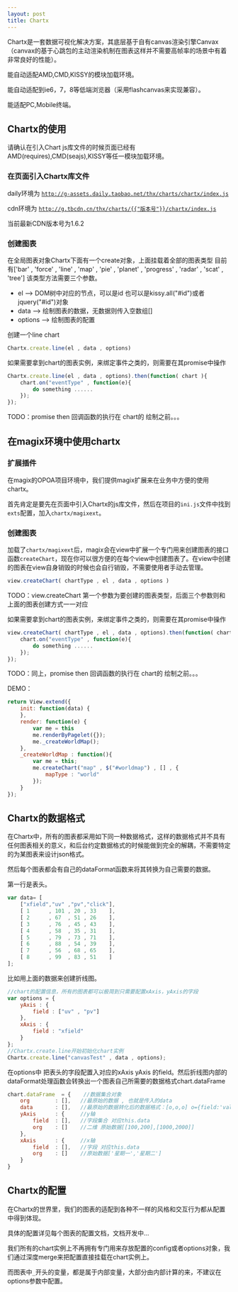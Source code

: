 ```yaml
---
layout: post
title: Chartx
---
```


Chartx是一套数据可视化解决方案，其底层基于自有canvas渲染引擎Canvax（canvax的基于心跳包的主动渲染机制在图表这样并不需要高帧率的场景中有着非常良好的性能）。

能自动适配AMD,CMD,KISSY的模块加载环境。

能自动适配到ie6，7，8等低端浏览器（采用flashcanvas来实现兼容）。

能适配PC,Mobile终端。


## Chartx的使用

请确认在引入Chart js库文件的时候页面已经有AMD(requires),CMD(seajs),KISSY等任一模块加载环境。


### 在页面引入Chartx库文件

daily环境为 <code>http://g-assets.daily.taobao.net/thx/charts/chartx/index.js</code>

cdn环境为   <code>http://g.tbcdn.cn/thx/charts/{{"版本号"}}/chartx/index.js</code>

当前最新CDN版本号为1.6.2


### 创建图表

在全局图表对象Chartx下面有一个create对象，上面挂载着全部的图表类型
目前有['bar' , 'force' , 'line' , 'map' , 'pie' , 'planet' , 'progress' , 'radar' , 'scat' , 'tree']
该类型方法需要三个参数。

- el      --> DOM树中对应的节点，可以是id 也可以是kissy.all("#id")或者jquery("#id")对象 
- data    --> 绘制图表的数据，无数据则传入空数组[]                                      
- options --> 绘制图表的配置                                                         



创建一个line chart

```js
Chartx.create.line(el , data , options)
```


如果需要拿到chart的图表实例，来绑定事件之类的，则需要在其promise中操作

```js
Chartx.create.line(el , data , options).then(function( chart ){
    chart.on("eventType" , function(e){
        do something ......
    });
});

```

TODO：promise then 回调函数的执行在 chart的 绘制之前。。。



## 在magix环境中使用chartx
### 扩展插件


在magix的OPOA项目环境中，我们提供magix扩展来在业务中方便的使用chartx。

首先肯定是要先在页面中引入Chartx的js库文件，然后在项目的<code>ini.js</code>文件中找到<code>exts</code>配置，加入<code>chartx/magixext</code>。


### 创建图表


加载了<code>chartx/magixext</code>后，magix会在view中扩展一个专门用来创建图表的接口函数<code>createChart</code>，现在你可以很方便的在每个view中创建图表了。在view中创建的图表在view自身销毁的时候也会自行销毁，不需要使用者手动去管理。


```js
view.createChart( chartType , el , data , options )
```

TODO：view.createChart 第一个参数为要创建的图表类型，后面三个参数则和上面的图表创建方式一一对应

如果需要拿到chart的图表实例，来绑定事件之类的，则需要在其promise中操作

```js
view.createChart( chartType , el , data , options).then(function( chart ){
    chart.on("eventType" , function(e){
        do something ......
    });
});

```

TODO：同上，promise then 回调函数的执行在 chart的 绘制之前。。。


DEMO：

```js
return View.extend({
    init: function(data) {
    },
    render: function(e) {
        var me = this
        me.renderByPagelet({});
        me._createWorldMap();
    },
    _createWorldMap : function(){
        var me = this;
        me.createChart("map" , $("#worldmap") , [] , {
            mapType : "world"
        });
    }
});

```

## Chartx的数据格式

在Chartx中，所有的图表都采用如下同一种数据格式，这样的数据格式并不具有任何图表相关的意义，和后台约定数据格式的时候能做到完全的解耦，不需要特定的为某图表来设计json格式。

然后每个图表都会有自己的dataFormat函数来将其转换为自己需要的数据。


第一行是表头。

```js
var data= [
    ["xfield","uv" ,"pv","click"],
    [ 1      , 101 , 20 , 33    ],
    [ 2      , 67  , 51 , 26    ],
    [ 3      , 76  , 45 , 43    ],
    [ 4      , 58  , 35 , 31    ],
    [ 5      , 79  , 73 , 71    ],
    [ 6      , 88  , 54 , 39    ],
    [ 7      , 56  , 68 , 65    ],
    [ 8      , 99  , 83 , 51    ]
];
```

比如用上面的数据来创建折线图。

```js
//chart的配置信息，所有的图表都可以极简到只需要配置xAxis，yAxis的字段
var options = {
    yAxis : {
        field : ["uv" , "pv"]
    },
    xAxis : {
        field : "xfield"
    }
};
//Chartx.create.line开始初始化chart实例
Chartx.create.line("canvasTest" , data , options);
```

在options中 把表头的字段配置入对应的xAxis yAxis 的field。然后折线图内部的dataFormat处理函数会转换出一个图表自己所需要的数据格式chart.dataFrame

```js
chart.dataFrame  = {    //数据集合对象
    org        : [],   //最原始的数据 , 也就是传入的data 
    data       : [],   //最原始的数据转化后的数据格式：[o,o,o] o={field:'val1',index:0,data:[1,2,3]}
    yAxis      : {     //y轴
        field  : [],   //字段集合 对应this.data
        org    : []    //二维 原始数据[[100,200],[1000,2000]]
    },
    xAxis      : {     //x轴
        field  : [],   //字段 对应this.data
        org    : []    //原始数据['星期一','星期二']
    }
}
```

## Chartx的配置

在Chartx的世界里，我们的图表的适配到各种不一样的风格和交互行为都从配置中得到体现。

具体的配置详见每个图表的配置文档，文档开发中... 

我们所有的chart实例上不再拥有专门用来存放配置的config或者options对象，我们通过深度merge来把配置直接挂载在chart实例上。

而图表中<code>_</code>开头的变量，都是属于内部变量，大部分由内部计算的来，不建议在options参数中配置。
